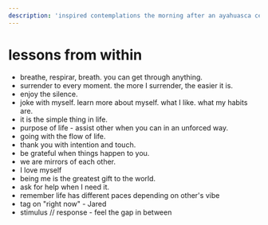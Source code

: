 ```yaml
---
description: 'inspired contemplations the morning after an ayahuasca ceremony:'
---
```


# lessons from within

* breathe, respirar, breath. you can get through anything.
* surrender to every moment. the more I surrender, the easier it is.
* enjoy the silence.
* joke with myself. learn more about myself. what I like. what my habits are.
* it is the simple thing in life.
* purpose of life - assist other when you can in an unforced way.
* going with the flow of life.
* thank you with intention and touch.
* be grateful when things happen to you.
* we are mirrors of each other.
* I love myself
* being me is the greatest gift to the world.
* ask for help when I need it.
* remember life has different paces depending on other's vibe
* tag on "right now" - Jared
* stimulus // response - feel the gap in between
